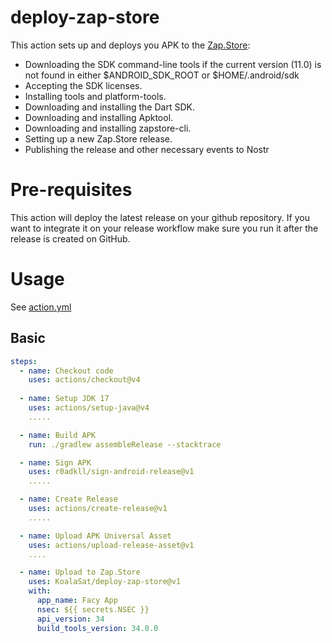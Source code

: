 # deploy-zap-store

This action sets up and deploys you APK to the [Zap.Store](https://github.com/zapstore/zapstore):
 - Downloading the SDK command-line tools if the current version (11.0) is not found in either $ANDROID_SDK_ROOT or $HOME/.android/sdk
 - Accepting the SDK licenses.
 - Installing tools and platform-tools.
 - Downloading and installing the Dart SDK.
 - Downloading and installing Apktool.
 - Downloading and installing zapstore-cli.
 - Setting up a new Zap.Store release.
 - Publishing the release and other necessary events to Nostr

# Pre-requisites

This action will deploy the latest release on your github repository. If you want to integrate it on your release workflow make sure you run it after the release is created on GitHub.

# Usage

See [action.yml](action.yml)

## Basic
```yaml
steps:
  - name: Checkout code
    uses: actions/checkout@v4
        
  - name: Setup JDK 17
    uses: actions/setup-java@v4
    .....

  - name: Build APK
    run: ./gradlew assembleRelease --stacktrace

  - name: Sign APK
    uses: r0adkll/sign-android-release@v1
    .....

  - name: Create Release
    uses: actions/create-release@v1
    .....

  - name: Upload APK Universal Asset
    uses: actions/upload-release-asset@v1
    ....

  - name: Upload to Zap.Store
    uses: KoalaSat/deploy-zap-store@v1
    with:
      app_name: Facy App
      nsec: ${{ secrets.NSEC }}
      api_version: 34
      build_tools_version: 34.0.0
```

